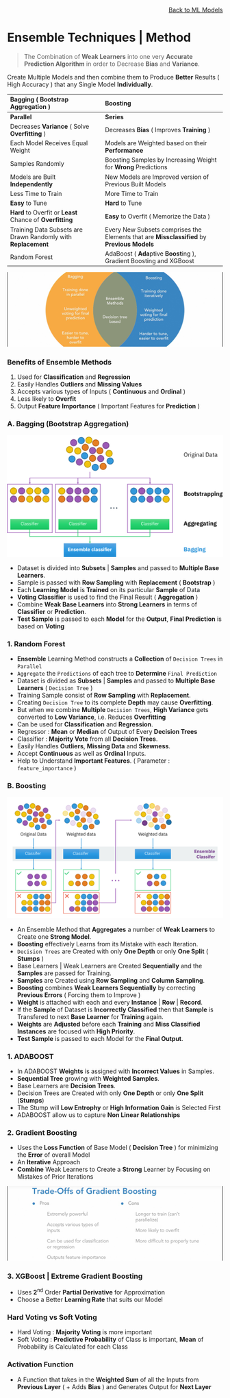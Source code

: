 <p align='right'><a href='https://github.com/KIRANKUMAR7296/Library/blob/main/Machine%20Learning/Machine%20Learning%20Models.md'>Back to ML Models</a></p>

# Ensemble Techniques | Method

> The Combination of **Weak Learners** into one very **Accurate Prediction Algorithm** in order to Decrease **Bias** and **Variance**.

Create Multiple Models and then combine them to Produce **Better** Results ( High Accuracy ) that any Single Model **Individually**.
 
Bagging ( Bootstrap Aggregation ) | Boosting
:--- | :---
**Parallel** | **Series**
Decreases **Variance** ( Solve **Overfitting** ) | Decreases **Bias** ( Improves **Training** )
Each Model Receives Equal Weight | Models are Weighted based on their **Performance**
Samples Randomly | Boosting Samples by Increasing Weight for **Wrong** Predictions
Models are Built **Independently** | New Models are Improved version of Previous Built Models
Less Time to Train | More Time to Train
**Easy** to Tune | **Hard** to Tune
**Hard** to Overfit or **Least** Chance of **Overfitting** | **Easy** to Overfit ( Memorize the Data )
Training Data Subsets are Drawn Randomly with **Replacement** | Every New Subsets comprises the Elements that are **Missclassified** by **Previous Models**
Random Forest | AdaBoost ( **Ada**ptive **Boost**ing ), Gradient Boosting and XGBoost

![Ensembles](Image/Ensembles.png)

### Benefits of Ensemble Methods

1. Used for **Classification** and **Regression**
2. Easily Handles **Outliers** and **Missing Values**
3. Accepts various types of Inputs ( **Continuous** and **Ordinal** )
4. Less likely to **Overfit**
5. Output **Feature Importance** ( Important Features for **Prediction** )

### A. Bagging (Bootstrap Aggregation)

![Ensemble Bagging](Image/EnsembleBagging.svg)

- Dataset is divided into **Subsets** | **Samples** and passed to **Multiple Base Learners**.
- Sample is passed with **Row Sampling** with **Replacement** ( **Bootstrap** )
- Each **Learning Model** is **Trained** on its particular **Sample** of Data
- **Voting Classifier** is used to find the Final Result ( **Aggregation** )
- Combine **Weak Base Learners** into **Strong Learners** in terms of **Classifier** or **Prediction**.
- **Test Sample** is passed to each **Model** for the **Output**, **Final Prediction** is based on **Voting**

### 1. Random Forest 

- **Ensemble** Learning Method constructs a **Collection** of `Decision Trees` in `Parallel` 
- `Aggregate` the `Predictions` of each tree to **Determine** `Final Prediction`
- Dataset is divided as **Subsets** | **Samples** and passed to **Multiple Base Learners** ( `Decision Tree` )
- Training Sample consist of **Row Sampling** with **Replacement**.
- Creating `Decision Tree` to its complete **Depth** may cause **Overfitting**.
- But when we combine **Multiple** `Decision Trees`, **High Variance** gets converted to **Low Variance**, i.e. Reduces **Overfitting**
- Can be used for **Classification** and **Regression**.
- Regressor : **Mean** or **Median** of Output of Every **Decision Trees**
- Classifier : **Majority Vote** from all **Decision Trees**.
- Easily Handles **Outliers**, **Missing Data** and **Skewness**.
- Accept **Continuous** as well as **Ordinal** Inputs.
- Help to Understand **Important Features**. ( Parameter : `feature_importance` )

### B. Boosting

![Ensemble Boosting](Image/EnsembleBoosting.svg)

- An Ensemble Method that **Aggregates** a number of **Weak Learners** to Create one **Strong Model**.
- **Boosting** effectively Learns from its Mistake with each Iteration.
- `Decision Trees` are Created with only **One Depth** or only **One Split** ( **Stumps** )
- Base Learners | Weak Learners are Created **Sequentially** and the **Samples** are passed for Training.
- **Samples** are Created using **Row Sampling** and **Column Sampling**.
- **Boosting** combines **Weak Learners Sequentially** by correcting **Previous Errors** ( Forcing them to Improve )
- **Weight** is attached with each and every **Instance** | **Row** | **Record**.
- If the **Sample** of Dataset is **Incorrectly Classified** then that **Sample** is Transfered to next **Base Learner** for **Training** again.
- **Weights** are **Adjusted** before each **Training** and **Miss Classified Instances** are focused with **High Priority**.
- **Test Sample** is passed to each Model for the **Final Output**.

### 1. ADABOOST

- In ADABOOST **Weights** is assigned with **Incorrect Values** in Samples.
- **Sequential Tree** growing  with **Weighted Samples**.
- Base Learners are **Decision Trees**.
- Decision Trees are Created with only **One Depth** or only **One Split** (**Stumps**)
- The Stump will **Low Entrophy** or **High Information Gain** is Selected First
- ADABOOST allow us to capture **Non Linear Relationships**

### 2. Gradient Boosting
- Uses the **Loss Function** of Base Model ( **Decision Tree** ) for minimizing the **Error** of overall Model
- An **Iterative** Approach
- **Combine** Weak Learners to Create a **Strong** Learner by Focusing on Mistakes of Prior Iterations

![Gradient Boosting](Image/GB.png)

### 3. XGBoost | Extreme Gradient Boosting
- Uses **2**<sup>nd</sup> Order **Partial Derivative** for Approximation
- Choose a Better **Learning Rate** that suits our Model

### Hard Voting vs Soft Voting

- Hard Voting : **Majority Voting** is more important
- Soft Voting : **Predictive Probability** of Class is important, **Mean** of Probability is Calculated for each Class

### Activation Function
- A Function that takes in the **Weighted Sum** of all the Inputs from **Previous Layer** ( + Adds **Bias** ) and Generates Output for **Next Layer**

